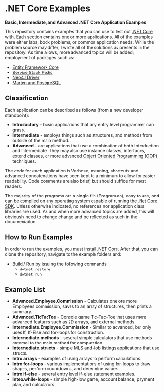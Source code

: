 # .NET Core Examples

**Basic, Intermediate, and Advanced .NET Core Application Examples**

This repository contains examples that you can use to test out [.NET Core](http://dotnet.github.io) with.
Each section contains one or more applications. All of the examples were either
labs, book problems, or common application needs. While the problem source
may differ, I wrote all of the solutions as presents in the repository. As time
allows, more advanced topics will be added; employment of packages such as:

* [Entity Framework Core](https://github.com/aspnet/EntityFrameworkCore)
* [Service Stack Redis](https://github.com/ServiceStack/ServiceStack.Redis)
* [Neo4J Driver](https://github.com/neo4j/neo4j-dotnet-driver)
* [Marten and PostgreSQL](https://www.nuget.org/packages/Marten/2.3.0)

## Classification

Each application can be described as follows (from a new developer standpoint):

* **Introductory** - basic applications that any entry level programmer can grasp.
* **Intermediate** - employs things such as structures, and methods from outside
of the main method.
* **Advanced** - are applications that use a combination of both Introduction and
Intermediate. They may also use instance classes, interfaces, extend classes, 
or more advanced [Object Oriented Programming (OOP)](https://en.wikipedia.org/wiki/Object-oriented_programming)
techniques.

The code for each application is Verbose, meaning, shortcuts and advanced
concatenations have been kept to a minimum to allow for easier readability.
Code comments are also brief, but should suffice for most readers.

The majority of the programs are a single file (Program.cs), easy to use,
and can be compiled on any operating system capable of running the 
[.Net Core SDK](http://dotnet.github.io/getting-started/). Unless otherwise
indicated, no references nor application class libraries are used. As and when
more advanced topics are added, this will obviously need to change change and be
reflected as such in the documentation.

## How to Run Examples

In order to run the examples, you must [install .NET Core](http://dotnet.github.io/getting-started/).
After that, you can clone the repository, navigate to the example folders and:

* Build / Run by issuing the following commands
	* `dotnet restore`
	* `dotnet run`

## Example List

* **Advanced.Employee.Commission** - Calculates one ore more Employees commission,
saves to an array of structures, then prints a summary.
* **Advanced.TicTacToe** - Console game Tic-Tac-Toe that uses more advanced
features such as 2D arrays, and external methods.
* **Intermediate.Employee.Commission** - Similar to advanced, but only uses If,
If-Else and for-loops for construction.
* **Intermediate.methods** - several simple calculators
that use methods external to the main method for computation.
* **Intermediate.structs** - simple MLS and Job listings applications that use
structs.
* **Intro.arrays** - examples of using arrays to perform calculations.
* **Intro.for-loops** - various implementations of using for-loops to
draw shapes, perform countdowns, and determine values.
* **Intro.if-else** - several entry level if-else statement examples.
* **Inteo.while-loops** - simple high-low game, account balance, payment plan, and calculators.

